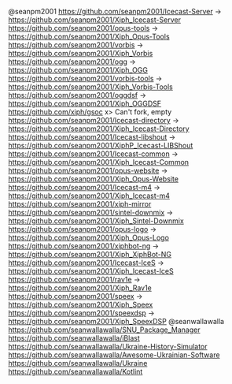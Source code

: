 @seanpm2001
https://github.com/seanpm2001/Icecast-Server -> https://github.com/seanpm2001/Xiph_Icecast-Server
https://github.com/seanpm2001/opus-tools -> https://github.com/seanpm2001/Xiph_Opus-Tools
https://github.com/seanpm2001/vorbis -> https://github.com/seanpm2001/Xiph_Vorbis
https://github.com/seanpm2001/ogg -> https://github.com/seanpm2001/Xiph_OGG
https://github.com/seanpm2001/vorbis-tools -> https://github.com/seanpm2001/Xiph_Vorbis-Tools
https://github.com/seanpm2001/oggdsf -> https://github.com/seanpm2001/Xiph_OGGDSF
https://github.com/xiph/gsoc x> Can't fork, empty
https://github.com/seanpm2001/Icecast-directory -> https://github.com/seanpm2001/Xiph_Icecast-Directory
https://github.com/seanpm2001/Icecast-libshout -> https://github.com/seanpm2001/XiphP_Icecast-LIBShout
https://github.com/seanpm2001/Icecast-common -> https://github.com/seanpm2001/Xiph_Icecast-Common
https://github.com/seanpm2001/opus-website -> https://github.com/seanpm2001/Xiph_Opus-Website
https://github.com/seanpm2001/Icecast-m4 -> https://github.com/seanpm2001/Xiph_Icecast-m4
https://github.com/seanpm2001/xiph-mirror
https://github.com/seanpm2001/sintel-downmix -> https://github.com/seanpm2001/Xiph_Sintel-Downmix
https://github.com/seanpm2001/opus-logo -> https://github.com/seanpm2001/Xiph_Opus-Logo
https://github.com/seanpm2001/xiphbot-ng -> https://github.com/seanpm2001/Xiph_XiphBot-NG
https://github.com/seanpm2001/Icecast-IceS -> https://github.com/seanpm2001/Xiph_Icecast-IceS
https://github.com/seanpm2001/rav1e -> https://github.com/seanpm2001/Xiph_Rav1e
https://github.com/seanpm2001/speex -> https://github.com/seanpm2001/Xiph_Speex
https://github.com/seanpm2001/speexdsp -> https://github.com/seanpm2001/Xiph_SpeexDSP
@seanwallawalla
https://github.com/seanwallawalla/SNU_Package_Manager
https://github.com/seanwallawalla/iBlast
https://github.com/seanwallawalla/Ukraine-History-Simulator
https://github.com/seanwallawalla/Awesome-Ukrainian-Software
https://github.com/seanwallawalla/Ukraine
https://github.com/seanwallawalla/Kotlint
